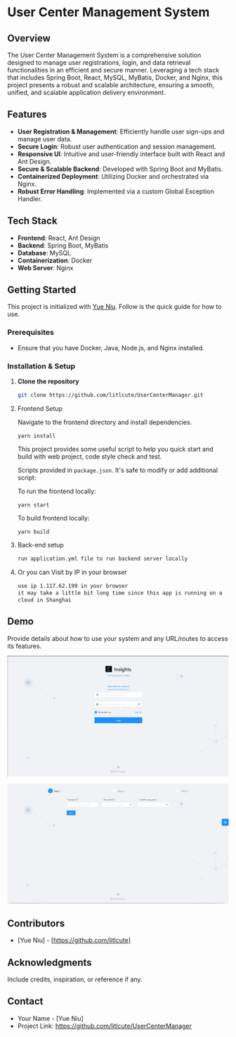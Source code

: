 # User Center Management System

## Overview
The User Center Management System is a comprehensive solution designed to manage user registrations, login, and data retrieval functionalities in an efficient and secure manner. Leveraging a tech stack that includes Spring Boot, React, MySQL, MyBatis, Docker, and Nginx, this project presents a robust and scalable architecture, ensuring a smooth, unified, and scalable application delivery environment.

## Features
- **User Registration & Management**: Efficiently handle user sign-ups and manage user data.
- **Secure Login**: Robust user authentication and session management.
- **Responsive UI**: Intuitive and user-friendly interface built with React and Ant Design.
- **Secure & Scalable Backend**: Developed with Spring Boot and MyBatis.
- **Containerized Deployment**: Utilizing Docker and orchestrated via Nginx.
- **Robust Error Handling**: Implemented via a custom Global Exception Handler.

## Tech Stack
- **Frontend**: React, Ant Design
- **Backend**: Spring Boot, MyBatis
- **Database**: MySQL
- **Containerization**: Docker
- **Web Server**: Nginx

## Getting Started

This project is initialized with [Yue Niu](https://github.com/litlcute/UserCenterManager). Follow is the quick guide for how to use.

### Prerequisites
- Ensure that you have Docker, Java, Node.js, and Nginx installed.

### Installation & Setup
1. **Clone the repository**

   ```sh
   git clone https://github.com/litlcute/UserCenterManager.git

2. Frontend Setup

   Navigate to the frontend directory and install dependencies.

   ```
   yarn install
   ```

   This project provides some useful script to help you quick start and build with web project, code style check and test.

   Scripts provided in `package.json`. It's safe to modify or add additional script:

   To run the frontend locally:

   ```
   yarn start
   ```

   To build frontend locally:

   ```
   yarn build
   ```

3. Back-end setup

   ```sh
   run application.yml file to run backend server locally
   ```

   

4. Or you can Visit by IP in your browser

   ```
   use ip 1.117.62.199 in your browser
   it may take a little bit long time since this app is running on a cloud in Shanghai
   ```

## Demo

Provide details about how to use your system and any URL/routes to access its features.

![page1](./readmeImage/page1.png)

![page2](./readmeImage/page2.png)



## Contributors

- [Yue Niu] - [https://github.com/litlcute]

## Acknowledgments

Include credits, inspiration, or reference if any.

## Contact

- Your Name - [Yue Niu]
- Project Link: https://github.com/litlcute/UserCenterManager

